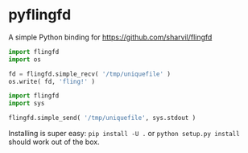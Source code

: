 pyflingfd
=========

A simple Python binding for https://github.com/sharvil/flingfd

```python
import flingfd
import os

fd = flingfd.simple_recv( '/tmp/uniquefile' )
os.write( fd, 'fling!' )
```

```python
import flingfd
import sys

flingfd.simple_send( '/tmp/uniquefile', sys.stdout )
```

Installing is super easy: `pip install -U .` or `python setup.py install` should work out of the box.
```
